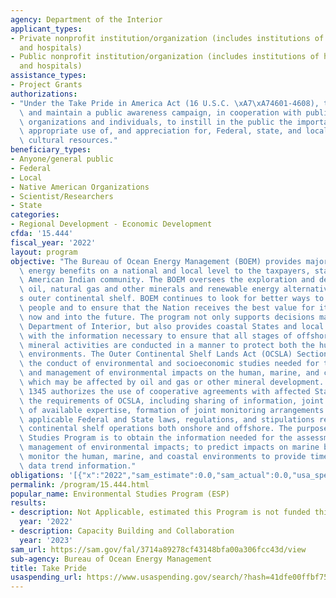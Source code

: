 ```yaml
---
agency: Department of the Interior
applicant_types:
- Private nonprofit institution/organization (includes institutions of higher education
  and hospitals)
- Public nonprofit institution/organization (includes institutions of higher education
  and hospitals)
assistance_types:
- Project Grants
authorizations:
- "Under the Take Pride in America Act (16 U.S.C. \xA7\xA74601-4608), to establish\
  \ and maintain a public awareness campaign, in cooperation with public and private\
  \ organizations and individuals, to instill in the public the importance of the\
  \ appropriate use of, and appreciation for, Federal, state, and local natural and\
  \ cultural resources."
beneficiary_types:
- Anyone/general public
- Federal
- Local
- Native American Organizations
- Scientist/Researchers
- State
categories:
- Regional Development - Economic Development
cfda: '15.444'
fiscal_year: '2022'
layout: program
objective: "The Bureau of Ocean Energy Management (BOEM) provides major economic and\
  \ energy benefits on a national and local level to the taxpayers, states and the\
  \ American Indian community. The BOEM oversees the exploration and development of\
  \ oil, natural gas and other minerals and renewable energy alternatives on the Nation\u2019\
  s outer continental shelf. BOEM continues to look for better ways to serve the American\
  \ people and to ensure that the Nation receives the best value for its resources\
  \ now and into the future. The program not only supports decisions made within the\
  \ Department of Interior, but also provides coastal States and local governments\
  \ with the information necessary to ensure that all stages of offshore energy and\
  \ mineral activities are conducted in a manner to protect both the human and natural\
  \ environments. The Outer Continental Shelf Lands Act (OCSLA) Section 1346 mandates\
  \ the conduct of environmental and socioeconomic studies needed for the assessment\
  \ and management of environmental impacts on the human, marine, and coastal environments\
  \ which may be affected by oil and gas or other mineral development. OCSLA Section\
  \ 1345 authorizes the use of cooperative agreements with affected States to meet\
  \ the requirements of OCSLA, including sharing of information, joint utilization\
  \ of available expertise, formation of joint monitoring arrangements to carry out\
  \ applicable Federal and State laws, regulations, and stipulations relevant to outer\
  \ continental shelf operations both onshore and offshore. The purpose of the Environmental\
  \ Studies Program is to obtain the information needed for the assessment and the\
  \ management of environmental impacts; to predict impacts on marine biota; and to\
  \ monitor the human, marine, and coastal environments to provide time series and\
  \ data trend information."
obligations: '[{"x":"2022","sam_estimate":0.0,"sam_actual":0.0,"usa_spending_actual":0.0},{"x":"2023","sam_estimate":158650.09,"sam_actual":0.0,"usa_spending_actual":0.0},{"x":"2024","sam_estimate":137030.15,"sam_actual":0.0,"usa_spending_actual":0.0}]'
permalink: /program/15.444.html
popular_name: Environmental Studies Program (ESP)
results:
- description: Not Applicable, estimated this Program is not funded this fiscal year
  year: '2022'
- description: Capacity Building and Collaboration
  year: '2023'
sam_url: https://sam.gov/fal/3714a89278cf43148bfa00a306fcc43d/view
sub-agency: Bureau of Ocean Energy Management
title: Take Pride
usaspending_url: https://www.usaspending.gov/search/?hash=41dfe00ffbf758e8db15c9670d8adec8
---
```

